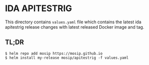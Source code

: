 # IDA APITESTRIG

This directory contains `values.yaml` file which contains the latest ida apitestrig release changes with latest released Docker image and tag.

## TL;DR

```console
$ helm repo add mosip https://mosip.github.io
$ helm install my-release mosip/apitestrig -f values.yaml
```
